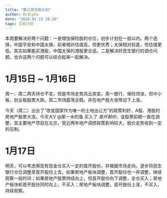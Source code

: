 ```yaml
---
title: "第三周交易计划"
author: MrAlpha
date: "2018-01-13 20:26"
tags: 交易计划
---
```


本周要解决好两个问题：一是增加保险股的仓位，初步计划在一层以内。两个选择，中国平安和中国太保，前者相对估值高，但更优秀；太保相对较差，但估值更低。其实如果能买港股，中国太保的港股更合适。二是解决好民生银行的调仓问题。也许这两个问题可以综合起来一起解决。

# 1月15日 ~ 1月16日

周一、周二两天持仓不变。但是市场走势风云突变。周一银行、保险领涨，但中小板、创业板股票大跌。周二市场震荡企稳。并在地产股大涨带动下上涨。

今天（周二）出台了“改变国家作为唯一的土地出让方”的政策利好，A股、港股的房地产股票大涨。今天大V @那一水的鱼 买入了 $首开股份$，该股票前期一直在调整，其主要地产项目在北京，受近两年地产调控政策影响较大，股价走势收到一定的压制。

# 1月17日

明天，可以考虑用现有现金仓买入一定的首开股份，并根据市场走向，逐步将民生银行仓位调整至首开股份上去。如果房地产板块调整，首开股份也一并调整，继续观察一段时间；如果房地产股票持续向上，但首开股份向下调整，全仓买入；房地产板块和首开股份同时向上，不买入；房地产板块调整，首开股份上涨，不买入，持续观察。
